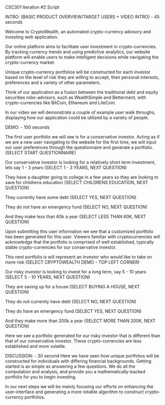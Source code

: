 CSC301 Iteration #2 Script


INTRO: (BASIC PRODUCT OVERVIEW/TARGET USERS + VIDEO INTRO) - 45 seconds

Welcome to CryptoWealth, an automated crypto-currency advisory and investing web application.

Our online platform aims to facilitate user investment in crypto-currencies. By tracking currency trends and using predictive analytics, our website platform will enable users to make intelligent decisions while navigating the crypto-currency market.

Unique crypto-currency portfolios will be constructed for each investor based on the level of risk they are willing to accept, their personal interests, preferences and a variety of other parameters. 

Think of our application as a fusion between the traditional debt and equity securities robo-advisors, such as WealthSimple and Betterment, with crypto-currencies like BitCoin, Ethereum and LiteCoin.

In our video we will demonstrate a couple of example user walk throughs, displaying how our application could be utilized by a variety of people. 


DEMO:  - 100 seconds


  The first user portfolio we will see is for a conservative investor.  Acting as if we are a new user navigating to the    website for the first time, we will input our user preferences through the questionnaire and generate a portfolio.
  (SELECT START QUESTIONNAIRE)
  
  Our conservative investor is looking for a relatively short term investment, lets say 1 - 3 years
  (SELECT 1 - 3 YEARS, NEXT QUESTION)
  
  They have a daughter going to college in a few years so they are looking to save for childrens education 
  (SELECT CHILDRENS EDUCATION, NEXT QUESTION)
  
  They currently have some debt
  (SELECT YES, NEXT QUESTION)
  
  They do not have an emergency fund
  (SELECT NO, NEXT QUESTION)
  
  And they make less than 60k a year
  (SELECT LESS THAN 60K, NEXT QUESTION)

  Upon submitting this user information we see that a customized portfolio has been generated for this user.  Viewers familiar with cryptocurrencies will acknowledge that the portfolio is comprised of well established, typically stable crypto-currencies for our conservative investor.

  This next portfolio is will represent an investor who would like to take on more risk
    (SELECT CRYPTOWEALTH DEMO - TOP LEFT CORNER)
  
  Our risky investor is looking to invest for a long term, say 5 - 10 years
  (SELECT 5 - 10 YEARS, NEXT QUESTION)
  
  They are saving up for a house
  (SELECT BUYING A HOUSE, NEXT QUESTION)
  
  They do not currently have debt
  (SELECT NO, NEXT QUESTION)
  
  They do have an emergency fund
  (SELECT YES, NEXT QUESTION)
  
  And they make more than 200k a year
  (SELECT MORE THAN 200K, NEXT QUESTION)

  Here we see a portfolio generated for our risky investor that is different than that of our conservative investor.  These crypto-currencies are less established and more volatile.


DISCUSSION: -  30 second
Here we have seen how unique portfolios will be constructed for individuals with differing financial backgrounds. Getting started is as simple as answering a few questions. We do all the computation and analysis, and provide you a mathematically-backed portfolio for you to begin investing.

In our next steps we will be mainly focusing our efforts on enhancing the user-interface and generating a more reliable algorithm to construct crypto-currency portfolios.
